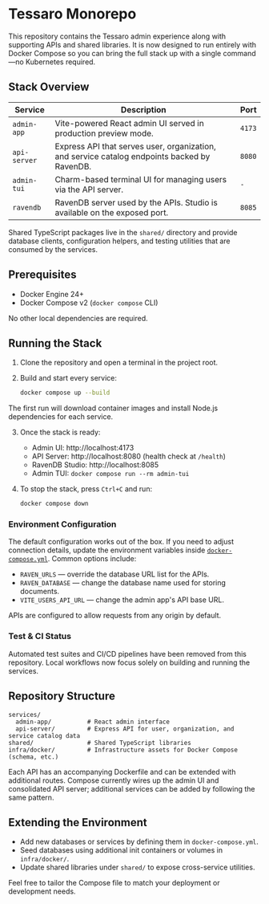 # Tessaro Monorepo

This repository contains the Tessaro admin experience along with supporting APIs and shared libraries. It is now designed to run entirely with Docker Compose so you can bring the full stack up with a single command—no Kubernetes required.

## Stack Overview

| Service | Description | Port |
| --- | --- | --- |
| `admin-app` | Vite-powered React admin UI served in production preview mode. | `4173` |
| `api-server` | Express API that serves user, organization, and service catalog endpoints backed by RavenDB. | `8080` |
| `admin-tui` | Charm-based terminal UI for managing users via the API server. | `-` |
| `ravendb` | RavenDB server used by the APIs. Studio is available on the exposed port. | `8085` |

Shared TypeScript packages live in the `shared/` directory and provide database clients, configuration helpers, and testing utilities that are consumed by the services.

## Prerequisites

* Docker Engine 24+
* Docker Compose v2 (`docker compose` CLI)

No other local dependencies are required.

## Running the Stack

1. Clone the repository and open a terminal in the project root.
2. Build and start every service:

   ```bash
   docker compose up --build
   ```

The first run will download container images and install Node.js dependencies for each service.

3. Once the stack is ready:
   * Admin UI: http://localhost:4173
   * API Server: http://localhost:8080 (health check at `/health`)
   * RavenDB Studio: http://localhost:8085
   * Admin TUI: `docker compose run --rm admin-tui`

4. To stop the stack, press `Ctrl+C` and run:

   ```bash
   docker compose down
   ```

### Environment Configuration

The default configuration works out of the box. If you need to adjust connection details, update the environment variables inside [`docker-compose.yml`](./docker-compose.yml). Common options include:

* `RAVEN_URLS` — override the database URL list for the APIs.
* `RAVEN_DATABASE` — change the database name used for storing documents.
* `VITE_USERS_API_URL` — change the admin app's API base URL.

APIs are configured to allow requests from any origin by default.

### Test & CI Status

Automated test suites and CI/CD pipelines have been removed from this repository. Local workflows now focus solely on building and running the services.

## Repository Structure

```
services/
  admin-app/          # React admin interface
  api-server/         # Express API for user, organization, and service catalog data
shared/               # Shared TypeScript libraries
infra/docker/         # Infrastructure assets for Docker Compose (schema, etc.)
```

Each API has an accompanying Dockerfile and can be extended with additional routes. Compose currently wires up the admin UI and consolidated API server; additional services can be added by following the same pattern.

## Extending the Environment

* Add new databases or services by defining them in `docker-compose.yml`.
* Seed databases using additional init containers or volumes in `infra/docker/`.
* Update shared libraries under `shared/` to expose cross-service utilities.

Feel free to tailor the Compose file to match your deployment or development needs.
